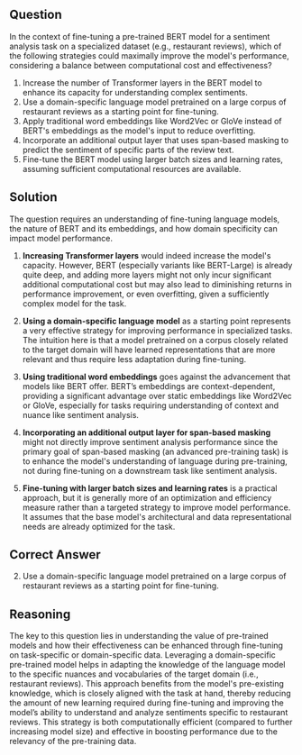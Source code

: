 ## Question
In the context of fine-tuning a pre-trained BERT model for a sentiment analysis task on a specialized dataset (e.g., restaurant reviews), which of the following strategies could maximally improve the model's performance, considering a balance between computational cost and effectiveness?

1. Increase the number of Transformer layers in the BERT model to enhance its capacity for understanding complex sentiments.
2. Use a domain-specific language model pretrained on a large corpus of restaurant reviews as a starting point for fine-tuning.
3. Apply traditional word embeddings like Word2Vec or GloVe instead of BERT's embeddings as the model's input to reduce overfitting.
4. Incorporate an additional output layer that uses span-based masking to predict the sentiment of specific parts of the review text.
5. Fine-tune the BERT model using larger batch sizes and learning rates, assuming sufficient computational resources are available.

## Solution

The question requires an understanding of fine-tuning language models, the nature of BERT and its embeddings, and how domain specificity can impact model performance.

1. **Increasing Transformer layers** would indeed increase the model's capacity. However, BERT (especially variants like BERT-Large) is already quite deep, and adding more layers might not only incur significant additional computational cost but may also lead to diminishing returns in performance improvement, or even overfitting, given a sufficiently complex model for the task.

2. **Using a domain-specific language model** as a starting point represents a very effective strategy for improving performance in specialized tasks. The intuition here is that a model pretrained on a corpus closely related to the target domain will have learned representations that are more relevant and thus require less adaptation during fine-tuning.

3. **Using traditional word embeddings** goes against the advancement that models like BERT offer. BERT’s embeddings are context-dependent, providing a significant advantage over static embeddings like Word2Vec or GloVe, especially for tasks requiring understanding of context and nuance like sentiment analysis.

4. **Incorporating an additional output layer for span-based masking** might not directly improve sentiment analysis performance since the primary goal of span-based masking (an advanced pre-training task) is to enhance the model's understanding of language during pre-training, not during fine-tuning on a downstream task like sentiment analysis.

5. **Fine-tuning with larger batch sizes and learning rates** is a practical approach, but it is generally more of an optimization and efficiency measure rather than a targeted strategy to improve model performance. It assumes that the base model's architectural and data representational needs are already optimized for the task.

## Correct Answer
2. Use a domain-specific language model pretrained on a large corpus of restaurant reviews as a starting point for fine-tuning.

## Reasoning
The key to this question lies in understanding the value of pre-trained models and how their effectiveness can be enhanced through fine-tuning on task-specific or domain-specific data. Leveraging a domain-specific pre-trained model helps in adapting the knowledge of the language model to the specific nuances and vocabularies of the target domain (i.e., restaurant reviews). This approach benefits from the model's pre-existing knowledge, which is closely aligned with the task at hand, thereby reducing the amount of new learning required during fine-tuning and improving the model’s ability to understand and analyze sentiments specific to restaurant reviews. This strategy is both computationally efficient (compared to further increasing model size) and effective in boosting performance due to the relevancy of the pre-training data.